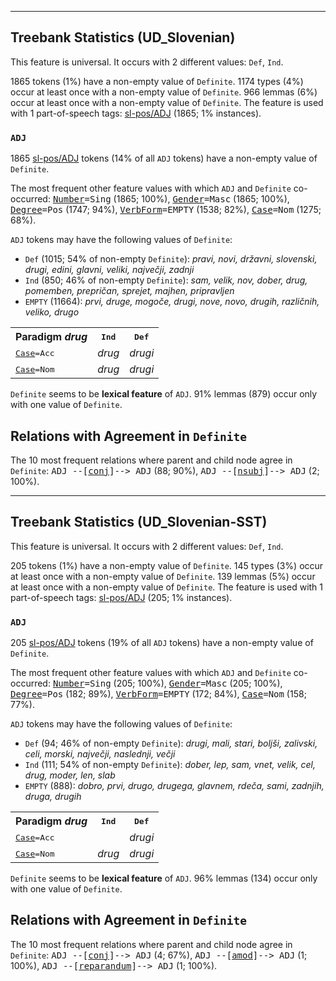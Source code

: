

--------------------------------------------------------------------------------

## Treebank Statistics (UD_Slovenian)

This feature is universal.
It occurs with 2 different values: `Def`, `Ind`.

1865 tokens (1%) have a non-empty value of `Definite`.
1174 types (4%) occur at least once with a non-empty value of `Definite`.
966 lemmas (6%) occur at least once with a non-empty value of `Definite`.
The feature is used with 1 part-of-speech tags: [sl-pos/ADJ]() (1865; 1% instances).

### `ADJ`

1865 [sl-pos/ADJ]() tokens (14% of all `ADJ` tokens) have a non-empty value of `Definite`.

The most frequent other feature values with which `ADJ` and `Definite` co-occurred: <tt><a href="Number.html">Number</a>=Sing</tt> (1865; 100%), <tt><a href="Gender.html">Gender</a>=Masc</tt> (1865; 100%), <tt><a href="Degree.html">Degree</a>=Pos</tt> (1747; 94%), <tt><a href="VerbForm.html">VerbForm</a>=EMPTY</tt> (1538; 82%), <tt><a href="Case.html">Case</a>=Nom</tt> (1275; 68%).

`ADJ` tokens may have the following values of `Definite`:

* `Def` (1015; 54% of non-empty `Definite`): <em>pravi, novi, državni, slovenski, drugi, edini, glavni, veliki, največji, zadnji</em>
* `Ind` (850; 46% of non-empty `Definite`): <em>sam, velik, nov, dober, drug, pomemben, prepričan, sprejet, majhen, pripravljen</em>
* `EMPTY` (11664): <em>prvi, druge, mogoče, drugi, nove, novo, drugih, različnih, veliko, drugo</em>

<table>
  <tr><th>Paradigm <i>drug</i></th><th><tt>Ind</tt></th><th><tt>Def</tt></th></tr>
  <tr><td><tt><a href="Case.html">Case</a>=Acc</tt></td><td><em>drug</em></td><td><em>drugi</em></td></tr>
  <tr><td><tt><a href="Case.html">Case</a>=Nom</tt></td><td><em>drug</em></td><td><em>drugi</em></td></tr>
</table>

`Definite` seems to be **lexical feature** of `ADJ`. 91% lemmas (879) occur only with one value of `Definite`.

## Relations with Agreement in `Definite`

The 10 most frequent relations where parent and child node agree in `Definite`:
<tt>ADJ --[<a href="../dep/conj.html">conj</a>]--> ADJ</tt> (88; 90%),
<tt>ADJ --[<a href="../dep/nsubj.html">nsubj</a>]--> ADJ</tt> (2; 100%).



--------------------------------------------------------------------------------

## Treebank Statistics (UD_Slovenian-SST)

This feature is universal.
It occurs with 2 different values: `Def`, `Ind`.

205 tokens (1%) have a non-empty value of `Definite`.
145 types (3%) occur at least once with a non-empty value of `Definite`.
139 lemmas (5%) occur at least once with a non-empty value of `Definite`.
The feature is used with 1 part-of-speech tags: [sl-pos/ADJ]() (205; 1% instances).

### `ADJ`

205 [sl-pos/ADJ]() tokens (19% of all `ADJ` tokens) have a non-empty value of `Definite`.

The most frequent other feature values with which `ADJ` and `Definite` co-occurred: <tt><a href="Number.html">Number</a>=Sing</tt> (205; 100%), <tt><a href="Gender.html">Gender</a>=Masc</tt> (205; 100%), <tt><a href="Degree.html">Degree</a>=Pos</tt> (182; 89%), <tt><a href="VerbForm.html">VerbForm</a>=EMPTY</tt> (172; 84%), <tt><a href="Case.html">Case</a>=Nom</tt> (158; 77%).

`ADJ` tokens may have the following values of `Definite`:

* `Def` (94; 46% of non-empty `Definite`): <em>drugi, mali, stari, boljši, zalivski, celi, morski, največji, naslednji, večji</em>
* `Ind` (111; 54% of non-empty `Definite`): <em>dober, lep, sam, vnet, velik, cel, drug, moder, len, slab</em>
* `EMPTY` (888): <em>dobro, prvi, drugo, drugega, glavnem, rdeča, sami, zadnjih, druga, drugih</em>

<table>
  <tr><th>Paradigm <i>drug</i></th><th><tt>Ind</tt></th><th><tt>Def</tt></th></tr>
  <tr><td><tt><a href="Case.html">Case</a>=Acc</tt></td><td></td><td><em>drugi</em></td></tr>
  <tr><td><tt><a href="Case.html">Case</a>=Nom</tt></td><td><em>drug</em></td><td><em>drugi</em></td></tr>
</table>

`Definite` seems to be **lexical feature** of `ADJ`. 96% lemmas (134) occur only with one value of `Definite`.

## Relations with Agreement in `Definite`

The 10 most frequent relations where parent and child node agree in `Definite`:
<tt>ADJ --[<a href="../dep/conj.html">conj</a>]--> ADJ</tt> (4; 67%),
<tt>ADJ --[<a href="../dep/amod.html">amod</a>]--> ADJ</tt> (1; 100%),
<tt>ADJ --[<a href="../dep/reparandum.html">reparandum</a>]--> ADJ</tt> (1; 100%).

